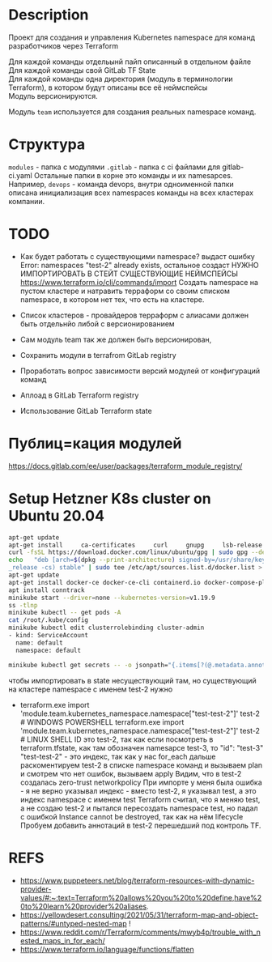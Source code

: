 # Description
Проект для создания и управления Kubernetes namespace для команд разработчиков через Terraform

Для каждой команды отдельынй пайп описанный в отдельном файле \
Для каждой команды свой GitLab TF State\
Для каждой команды одна директория (модуль в терминологии Terraform), в котором будут описаны все её неймспейсы \
Модуль версионируются.

Модуль `team` используется для создания реальных namespace команд.

# Структура
`modules` - папка с модулями
`.gitlab` - папка с ci файлами для gitlab-ci.yaml
Остальные папки в корне это команды и их namesapces.
Например, `devops` - команда devops, внутри одноименной папки описана инициализация всех namespaces команды на всех кластерах компании.

# TODO
- Как будет работать с существующими namespace? 
  выдаст ошибку Error: namespaces "test-2" already exists, остальное создаст
  НУЖНО ИМПОРТИРОВАТЬ В СТЕЙТ СУЩЕСТВУЮЩИЕ НЕЙМСПЕЙСЫ
  https://www.terraform.io/cli/commands/import
  Создать namespace на пустом кластере и натравить терраформ со своим списком namespace, в котором нет тех, что есть на кластере.

- Список кластеров - провайдеров терраформ с алиасами должен быть отдельнйо либой с версионированием
- Сам модуль team так же должен быть версионирован, 
- Сохранить модули в terrafrom GitLab registry
- Проработать вопрос зависимости версий модулей от конфигураций команд
- Аплоад в GitLab Terraform registry
- Использование GitLab Terraform state

# Публиц=кация модулей
https://docs.gitlab.com/ee/user/packages/terraform_module_registry/

# Setup Hetzner K8s cluster on Ubuntu 20.04
```bash
apt-get update
apt-get install     ca-certificates     curl     gnupg     lsb-release
curl -fsSL https://download.docker.com/linux/ubuntu/gpg | sudo gpg --dearmor -o /usr/share/keyrings/docker-archive-keyring.gpg
echo   "deb [arch=$(dpkg --print-architecture) signed-by=/usr/share/keyrings/docker-archive-keyring.gpg] https://download.docker.com/linux/ubuntu \
_release -cs) stable" | sudo tee /etc/apt/sources.list.d/docker.list > /dev/null
apt-get update
apt-get install docker-ce docker-ce-cli containerd.io docker-compose-plugin
apt install conntrack
minikube start --driver=none --kubernetes-version=v1.19.9
ss -tlnp
minikube kubectl -- get pods -A
cat /root/.kube/config
minikube kubectl edit clusterrolebinding cluster-admin
- kind: ServiceAccount
  name: default
  namespace: default

minikube kubectl get secrets -- -o jsonpath="{.items[?(@.metadata.annotations['kubernetes\.io/service-account\.name']=='default')].data.token}"|base64 --decode
```

чтобы импортировать в state несуществующий там, но существующий на кластере namespace с именем test-2 нужно

- terraform.exe import 'module.team.kubernetes_namespace.namespace[\"test-test-2\"]' test-2 # WINDOWS POWERSHELL
  terraform.exe import 'module.team.kubernetes_namespace.namespace["test-test-2"]' test-2 # LINUX SHELL
  ID это test-2, так как если посмотреть в terraform.tfstate, как там обозначен namesapce test-3, то "id": "test-3"
  "test-test-2" - это индекс, так как у нас for_each
дальше раскоментируем test-2 в списке namespace команд и вызываем plan и смотрем что нет ошибок, вызываем apply
Видим, что в test-2 создалась zero-trust networkpolicy
При импорте у меня была ошибка - я не верно указывал индекс - вместо test-2, я указывал test, а это индекс namespace с именем test
Terraform считал, что я меняю test, а не создаю test-2 и пытался пересоздать namespace test, но падал с ошибкой Instance cannot be destroyed, так как на нём lifecycle
Пробуем добавить аннотаций в test-2 перешедший под контроль TF.

# REFS
- https://www.puppeteers.net/blog/terraform-resources-with-dynamic-provider-values/#:~:text=Terraform%20allows%20you%20to%20define,have%20to%20learn%20provider%20aliases. 
- https://yellowdesert.consulting/2021/05/31/terraform-map-and-object-patterns/#untyped-nested-map !
- https://www.reddit.com/r/Terraform/comments/mwyb4p/trouble_with_nested_maps_in_for_each/
- https://www.terraform.io/language/functions/flatten
